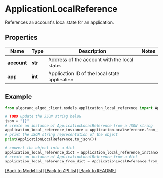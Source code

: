 # ApplicationLocalReference

References an account's local state for an application.

## Properties

Name | Type | Description | Notes
------------ | ------------- | ------------- | -------------
**account** | **str** | Address of the account with the local state. | 
**app** | **int** | Application ID of the local state application. | 

## Example

```python
from algorand_algod_client.models.application_local_reference import ApplicationLocalReference

# TODO update the JSON string below
json = "{}"
# create an instance of ApplicationLocalReference from a JSON string
application_local_reference_instance = ApplicationLocalReference.from_json(json)
# print the JSON string representation of the object
print(ApplicationLocalReference.to_json())

# convert the object into a dict
application_local_reference_dict = application_local_reference_instance.to_dict()
# create an instance of ApplicationLocalReference from a dict
application_local_reference_from_dict = ApplicationLocalReference.from_dict(application_local_reference_dict)
```
[[Back to Model list]](../README.md#documentation-for-models) [[Back to API list]](../README.md#documentation-for-api-endpoints) [[Back to README]](../README.md)


